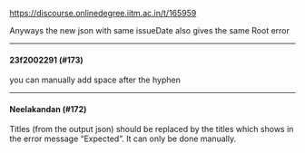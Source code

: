 https://discourse.onlinedegree.iitm.ac.in/t/165959

Anyways the new json with same issueDate also gives the same Root error</p><hr>

<h4>23f2002291 (#173)</h4>
<p>you can manually add space after the hyphen</p><hr>

<h4>Neelakandan (#172)</h4>
<p>Titles (from the output json) should be replaced by the titles which shows in the error message “Expected”. It can only be done manually.